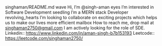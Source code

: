 singhaman/README.md
wave Hi, I’m @singh-aman
eyes I’m interested in Software Development
seedling I’m a MERN stack Developer
revolving_hearts I’m looking to collaborate on exciting projects which helps us to make our lives more efficient
mailbox How to reach me, drop mail at singhaman2750@gmail.com
I am actively looking for the role of SDE.
Linkedin:: https://www.linkedin.com/in/aman-singh-b7b153193
Leetcode:: https://leetcode.com/singhaman2750/

